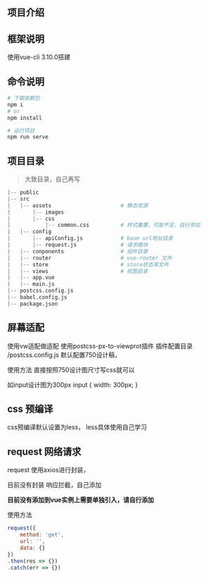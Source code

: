 项目介绍
---------------------------


## 框架说明

使用vue-cli 3.10.0搭建

## 命令说明

``` py
# 下载依赖包
npm i
# or
npm install

# 运行项目
npm run serve
```

## 项目目录

> 大致目录，自己再写
```py
|-- public
|-- src
|   |-- assets                      # 静态资源
|       |-- images
|       |-- css
|           |-- common.css          # 样式重置，可能不足，自行添加
|   |-- config
|       |-- apiConfig.js            # base url地址目录
|       |-- request.js              # 请求模块
|   |-- conponents                  # 组件目录
|   |-- router                      # vue-router 文件
|   |-- store                       # store状态库文件
|   |-- views                       # 视图目录
|   |-- app.vue
|   |-- main.js
|-- postcss.config.js
|-- babel.config.js
|-- package.json
```


## 屏幕适配

使用vw适配做适配
使用postcss-px-to-viewprot插件
插件配置目录 /postcss.config.js
默认配置750设计稿，

使用方法
直接按照750设计图尺寸写css就可以

如input设计图为300px
input {
    width: 300px;
}


## css 预编译

css预编译默认设置为less，
less具体使用自己学习

## request 网络请求


request 使用axios进行封装，

目前没有封装 响应拦截，自己添加

**目前没有添加到vue实例上需要单独引入，请自行添加**

使用方法

```js
request({
    method: 'get',
    url: '',
    data: {}
})
.then(res => {})
.catch(err => {})
```